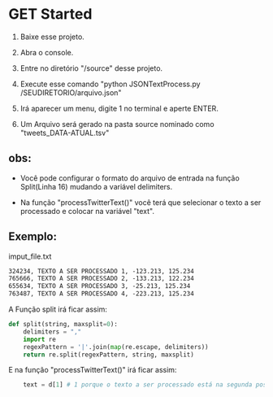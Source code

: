 # GET Started

1. Baixe esse projeto.

2. Abra o console.

3. Entre no diretório "/source" desse projeto.

4. Execute esse comando "python JSONTextProcess.py /SEUDIRETORIO/arquivo.json"

5. Irá aparecer um menu, digite 1 no terminal e aperte ENTER.

6. Um Arquivo será gerado na pasta source nominado como "tweets_DATA-ATUAL.tsv"


## obs:

* Você pode configurar o formato do arquivo de entrada na função Split(Linha 16) mudando a variável delimiters.

* Na função "processTwitterText()" você terá que selecionar o texto a ser processado e colocar na variável "text".

## Exemplo:

imput_file.txt

```txt
324234, TEXTO A SER PROCESSADO 1, -123.213, 125.234
765666, TEXTO A SER PROCESSADO 2, -133.213, 122.234
655634, TEXTO A SER PROCESSADO 3, -25.213, 125.234
763487, TEXTO A SER PROCESSADO 4, -223.213, 125.234
```

A Função split irá ficar assim:

```python
def split(string, maxsplit=0):
    delimiters = ","
    import re
    regexPattern = '|'.join(map(re.escape, delimiters))
    return re.split(regexPattern, string, maxsplit)  
```

E na função "processTwitterText()" irá ficar assim:

```python
    text = d[1] # 1 porque o texto a ser processado está na segunda posição no arquivo de entrada.
```
